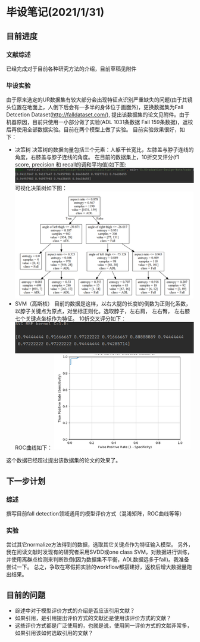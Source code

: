 # 毕设笔记(2021/1/31)
## 目前进度
### 文献综述
已经完成对于目前各种研究方法的介绍，目前草稿见附件
### 毕设实验
由于原来选定的UR数据集有较大部分会出现特征点识别严重缺失的问题(由于其镜头位置在地面上，人倒下后会有一多半的身体位于画面外)，更换数据集为Fall Detcetion Dataset(http://falldataset.com/), 提出该数据集的论文见附件。由于机器原因，目前只使用一小部分做了实验(ADL 1031条数据 Fall 159条数据)，返校后再使用全部数据实验。目前在两个模型上做了实验。
目前实验效果很好，如下：
- 决策树
决策树的数据向量包括三个元素：人躯干长宽比，左膝盖与脖子连线的角度，右膝盖与脖子连线的角度。
在目前的数据集上，10折交叉评分(f1 score, precision 和 recall的调和平均值)如下图:
![img of tree score](1.png)
可视化决策树如下图：
![img of visualized tree](2.png)
- SVM（高斯核）
目前的数据是这样，以右大腿的长度l的倒数为正则化系数，以脖子关键点为原点，对坐标正则化。选取脖子，左右肩， 左右臀， 左右膝七个关键点坐标作为特征。
10折交叉评分如下：
![img of svm score](3.png)
ROC曲线如下：
![roc curve of svm](4.png)

这个数据已经超过提出该数据集的论文的效果了。
## 下一步计划
### 综述
撰写目前fall detection领域通用的模型评价方式（混淆矩阵，ROC曲线等等）
### 实验
尝试其它normalize方法得到的数据，选取其它关键点作为特征输入模型。
另外，我在阅读文献时发现有的研究者采用SVDD或one class SVM，对数据进行训练，并使用离群点检测来判断跌倒(因为数据集不平衡，ADL数据远多于fall)。我准备尝试一下。
总之，争取在寒假把实验的workflow都搭建好，返校后增大数据量跑出结果。

## 目前的问题
- 综述中对于模型评价方式的介绍是否应该引用文献？
- 如果引用，是引用提出评价方式的文献还是使用该评价方式的文献？
- 这些评价方式都是广泛使用的，也就是说，使用同一评价方式的文献非常多，如果引用该如何选取引用的文献？